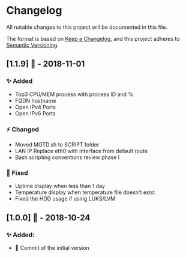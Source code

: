 # Changelog
All notable changes to this project will be documented in this file.

The format is based on [Keep a Changelog](https://keepachangelog.com/en/1.0.0/),
and this project adheres to [Semantic Versioning](https://semver.org/spec/v2.0.0.html).

## [1.1.9] :bookmark: - 2018-11-01
### :sparkles: Added
- Top3 CPU/MEM process with process ID and %
- FQDN hostname
- Open IPv4 Ports
- Open IPv6 Ports

### :zap: Changed
- Moved MOTD.sh to SCRIPT folder
- LAN IP Replace eth0 with interface from default route 
- Bash scripting conventions review phase I

### :hammer: Fixed
- Uptime display when less than 1 day
- Temperature display when temperature file doesn't exist
- Fixed the HDD usage if using LUKS/LVM

## [1.0.0] :bookmark: - 2018-10-24
### :sparkles: Added:
- :tada: Commit of the initial version

